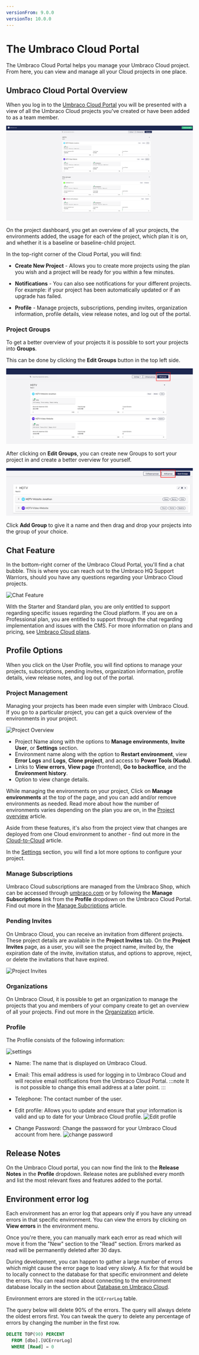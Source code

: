 ```yaml
---
versionFrom: 9.0.0
versionTo: 10.0.0
---
```


# The Umbraco Cloud Portal

The Umbraco Cloud Portal helps you manage your Umbraco Cloud project. From here, you can view and manage all your Cloud projects in one place.

## Umbraco Cloud Portal Overview

When you log in to the [Umbraco Cloud Portal](https://www.s1.umbraco.io/home/login/) you will be presented with a view of all the Umbraco Cloud projects you've created or have been added to as a team member.

![View all projects](images/Umbraco-cloud-dashboard.png)

On the project dashboard, you get an overview of all your projects, the environments added, the usage for each of the project, which plan it is on, and whether it is a baseline or baseline-child project.

In the top-right corner of the Cloud Portal, you will find:

- **Create New Project** - Allows you to create more projects using the plan you wish and a project will be ready for you within a few minutes.

- **Notifications** - You can also see notifications for your different projects. For example: if your project has been automatically updated or if an upgrade has failed.

- **Profile** - Manage projects, subscriptions, pending invites, organization information, profile details, view release notes, and log out of the portal.

### Project Groups

To get a better overview of your projects it is possible to sort your projects into **Groups**.

This can be done by clicking the **Edit Groups** button in the top left side.

![Edit Groups](images/edit-group.png)

After clicking on **Edit Groups**, you can create new Groups to sort your project in and create a better overview for yourself.

![Create Group](images/add-group.png)

Click **Add Group** to give it a name and then drag and drop your projects into the group of your choice.

## Chat Feature

In the bottom-right corner of the Umbraco Cloud Portal, you'll find a chat bubble. This is where you can reach out to the Umbraco HQ Support Warriors, should you have any questions regarding your Umbraco Cloud projects.

![Chat Feature](images/Chat.png)

With the Starter and Standard plan, you are only entitled to support regarding specific issues regarding the Cloud platform. If you are on a Professional plan, you are entitled to support through the chat regarding implementation and issues with the CMS. For more information on plans and pricing, see [Umbraco Cloud plans](https://umbraco.com/pricing/).

## Profile Options

When you click on the User Profile, you will find options to manage your projects, subscriptions, pending invites, organization information, profile details, view release notes, and log out of the portal.

### Project Management

Managing your projects has been made even simpler with Umbraco Cloud. If you go to a particular project, you can get a quick overview of the environments in your project.

![Project Overview](images/project-overview-v10.png)

- Project Name along with the options to **Manage environments**, **Invite User**, or **Settings** section.
- Environment name along with the option to **Restart environment**, view **Error Logs** and **Logs**, **Clone project**, and access to **Power Tools (Kudu)**.
- Links to **View errors**, **View page** (frontend), **Go to backoffice**, and the **Environment history**.
- Option to view change details.

While managing the environments on your project, Click on **Manage environments** at the top of the page, and you can add and/or remove environments as needed. Read more about how the number of environments varies depending on the plan you are on, in the [Project overview](../Project-Overview) article.

Aside from these features, it's also from the project view that changes are deployed from one Cloud environment to another - find out more in the [Cloud-to-Cloud](../../Deployment/Cloud-to-Cloud) article.

In the [Settings](../../Set-Up/Project-settings) section, you will find a lot more options to configure your project.

### Manage Subscriptions

Umbraco Cloud subscriptions are managed from the Umbraco Shop, which can be accessed through [umbraco.com](https://umbraco.com) or by following the **Manage Subscriptions** link from the **Profile** dropdown on the Umbraco Cloud Portal. Find out more in the [Manage Subcriptions](../../Set-Up/Manage-Subscriptions) article.

### Pending Invites

On Umbraco Cloud, you can receive an invitation from different projects. These project details are available in the **Project Invites** tab. On the **Project Invites** page, as a user, you will see the project name, invited by, the expiration date of the invite, invitation status, and options to approve, reject, or delete the invitations that have expired.

![Project Invites](images/project-invites.png)

### Organizations

On Umbraco Cloud, it is possible to get an organization to manage the projects that you and members of your company create to get an overview of all your projects. Find out more in the [Organization](Organizations) article.

### Profile

The Profile consists of the following information:

![settings](images/profile.png)

- Name: The name that is displayed on Umbraco Cloud.
- Email: This email address is used for logging in to Umbraco Cloud and will receive email notifications from the Umbraco Cloud Portal.
  :::note
    It is not possible to change this email address at a later point.
  :::

- Telephone: The contact number of the user.
- Edit profile: Allows you to update and ensure that your information is valid and up to date for your Umbraco Cloud profile.
  ![Edit profile](images/change-profile-info.png)

- Change Password: Change the password for your Umbraco Cloud account from here.
  ![change password](images/change-password.png)

## Release Notes

On the Umbraco Cloud portal, you can now find the link to the **Release Notes** in the **Profile** dropdown. Release notes are published every month and list the most relevant fixes and features added to the portal.

## Environment error log

Each environment has an error log that appears only if you have any unread errors in that specific environment. You can view the errors by clicking on **View errors** in the environment menu.

Once you're there, you can manually mark each error as read which will move it from the "New" section to the "Read" section. Errors marked as read will be permanently deleted after 30 days.

During development, you can happen to gather a large number of errors which might cause the error page to load very slowly. A fix for that would be to locally connect to the database for that specific environment and delete the errors. You can read more about connecting to the environment database locally in the section about [Database on Umbraco Cloud](../../Databases/Cloud-Database).

Environment errors are stored in the `UCErrorLog` table.

The query below will delete 90% of the errors. The query will always delete the oldest errors first. You can tweak the query to delete any percentage of errors by changing the number in the first row.

```sql
DELETE TOP(90) PERCENT
  FROM [dbo].[UCErrorLog]
  WHERE [Read] = 0
```
